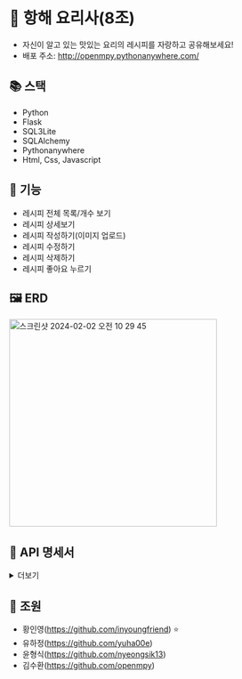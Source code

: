 # 🍳 항해 요리사(8조)

- 자신이 알고 있는 맛있는 요리의 레시피를 자랑하고 공유해보세요!
- 배포 주소: http://openmpy.pythonanywhere.com/

## 📚 스택

- Python
- Flask
- SQL3Lite
- SQLAlchemy
- Pythonanywhere
- Html, Css, Javascript

## 🔧 기능

- 레시피 전체 목록/개수 보기
- 레시피 상세보기
- 레시피 작성하기(이미지 업로드)
- 레시피 수정하기
- 레시피 삭제하기
- 레시피 좋아요 누르기

## 🖼️ ERD
<img width="373" alt="스크린샷 2024-02-02 오전 10 29 45" src="https://github.com/miniprojectinyoung/project/assets/150704638/4a936834-73dd-4d97-adda-7bfebaca5c3d">

## 📄 API 명세서

<details>
<summary>더보기</summary>

### 전체 조회

`GET` 요청을 사용해서 레시피를 전체 조회할 수 있습니다.

#### Response fields

| Path                    | Type      | Description      |
| ----------------------- | --------- | ---------------- |
| `total`                 | `Integer` | 레시피 전체 개수 |
| `id`                    | `Integer` | 아이디           |
| `title`                 | `String`  | 레시피 제목      |
| `cookingMinutes`        | `Integer` | 예상 조리 시간   |
| `cookingExplanation`    | `String`  | 요리 설명        |
| `ingredientExplanation` | `String`  | 재료 설명        |
| `imageUrl`              | `String`  | 이미지 URL       |
| `likes`                 | `Integer` | 좋아요 수        |

#### Example response

```http request
{
    "total": 2,
    "recipes": [
        {
            "id": 1
            "title": "토마토 바질파스타",
            "cookingMinute": 60,
            "ingredientExplanation": "파스타면, 토마토 500g, 바질페스토",
            "imageUrl": "test.png",
            "likes": 3
        },
        {
            "id": 2
            "title": "감자 파스타",
            "cookingMinute": 45,
            "ingredientExplanation": "파스타면, 감자 500g, 바질페스토",
            "imageUrl": "test2.png",
            "likes": 3
        }
    ]
}
```

### 조회

`GET` 요청을 사용해서 레시피를 조회할 수 있습니다.

#### Response fields

| Path                    | Type      | Description    |
| ----------------------- | --------- | -------------- |
| `id`                    | `Integer` | 아이디         |
| `title`                 | `String`  | 레시피 제목    |
| `difficulty`            | `Integer` | 난이도         |
| `cookingMinutes`        | `Integer` | 예상 조리 시간 |
| `cookingExplanation`    | `String`  | 요리 설명      |
| `ingredientPrice`       | `Integer` | 예상 재료 비용 |
| `ingredientExplanation` | `String`  | 재료 설명      |
| `caution`               | `String`  | 주의점         |
| `likes`                 | `Integer` | 좋아요 수      |
| `imageUrl`              | `String`  | 이미지 URL     |

#### Example response

```http request
{
    "id": 1
    "title": "토마토 바질파스타",
    "difficulty": 3,
    "cookingMinutes": 60,
    "cookingExplanation": "제가 밭에서 직접 기른 토마토로 토마토 바질 파스타를 만들어보았어요!",
    "ingredientPrice": 27000,
    "ingredientExplanation": "파스타면, 토마토 500g, 바질페스토",
    "caution": "불 사용할때 주의해주세요!",
    "likes": 100,
    "imageUrl": "test.png"
}
```

### 등록

`POST` 요청을 사용해서 새 레시피를 등록할 수 있습니다.

#### Request fields

| Path                    | Type      | Description    |
| ----------------------- | --------- | -------------- |
| `title`                 | `String`  | 레시피 제목    |
| `difficulty`            | `Integer` | 난이도         |
| `password`              | `String`  | 비밀번호       |
| `cookingMinutes`        | `Integer` | 예상 조리 시간 |
| `cookingExplanation`    | `String`  | 요리 설명      |
| `ingredientPrice`       | `Integer` | 예상 재료 비용 |
| `ingredientExplanation` | `String`  | 재료 설명      |
| `caution`               | `String`  | 주의점         |
| `image`                 | `String`  | 이미지         |

#### Example request

```http request
POST /api/recipes

{
    "title": "토마토 바질파스타",
    "difficulty": 3,
    "password": "1234",
    "cookingMinutes": 60,
    "cookingExplanation": "제가 밭에서 직접 기른 토마토로 토마토 바질 파스타를 만들어보았어요!",
    "ingredientPrice": 27000,
    "ingredientExplanation": "파스타면, 토마토 500g, 바질페스토",
    "caution": "불 사용할때 주의해주세요!",
    "image": "이미지"
}
```

#### Response fields

| Path      | Type      | Description |
| --------- | --------- | ----------- |
| `success` | `Boolean` | 성공/실패   |
| `message` | `String`  | 반환 내용   |

#### Example response

```http request
{
    "success": true,
    "message": "요청에 성공했습니다."
}
```

### 수정

`PUT` 요청을 사용해서 레시피를 수정할 수 있습니다.

#### Request fields

| Path                    | Type      | Description    |
| ----------------------- | --------- | -------------- |
| `title`                 | `String`  | 레시피 제목    |
| `difficulty`            | `Integer` | 난이도         |
| `password`              | `String`  | 비밀번호       |
| `cookingMinutes`        | `Integer` | 예상 조리 시간 |
| `cookingExplanation`    | `String`  | 요리 설명      |
| `ingredientPrice`       | `Integer` | 예상 재료 비용 |
| `ingredientExplanation` | `String`  | 재료 설명      |
| `caution`               | `String`  | 주의점         |
| `image`                 | `String`  | 이미지         |

#### Example request

```http request
PUT /api/recipes/{id}

{
    "title": "토마토 바질파스타",
    "difficulty": 3,
    "password": "1234",
    "cookingMinutes": 60,
    "cookingExplanation": "제가 밭에서 직접 기른 토마토로 토마토 바질 파스타를 만들어보았어요!",
    "ingredientPrice": 27000,
    "ingredientExplanation": "파스타면, 토마토 500g, 바질페스토",
    "caution": "불 사용할때 주의해주세요!",
    "image": "이미지"
}
```

#### Response fields

| Path      | Type      | Description |
| --------- | --------- | ----------- |
| `success` | `Boolean` | 성공/실패   |
| `message` | `String`  | 반환 내용   |

#### Example response

```http request
{
    "success": true,
    "message": "요청에 성공했습니다."
}
```

### 삭제

`DELETE` 요청을 사용해서 레시피를 삭제할 수 있습니다.

#### Request fields

| Path       | Type     | Description |
| ---------- | -------- | ----------- |
| `password` | `String` | 비밀번호    |

#### Example request

```http request
DELETE /api/recipes/{id}

{
    "password": "1234"
}
```

#### Response fields

| Path      | Type      | Description |
| --------- | --------- | ----------- |
| `success` | `Boolean` | 반환 유무   |
| `message` | `String`  | 반환 내용   |

#### Example response

```http request
{
    "success": true,
    "message": "요청에 성공했습Ï니다."
}
```

### 좋아요

`POST` 요청을 사용해서 레시피를 좋아요할 수 있습니다.

#### Example request

```http request
POST /api/recipes/{id}/likes
```

#### Example response

```http request
"OK"
```

</details>

## 👥 조원

- 황인영(https://github.com/inyoungfriend) ⭐
- 유하정(https://github.com/yuha00e)
- 윤형식(https://github.com/nyeongsik13)
- 김수환(https://github.com/openmpy)
